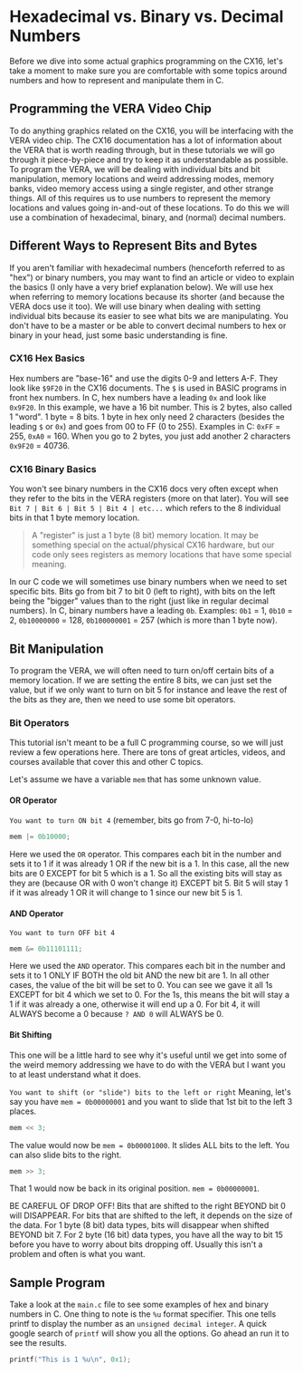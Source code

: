 # Hexadecimal vs. Binary vs. Decimal Numbers
Before we dive into some actual graphics programming on the CX16, let's take a moment to make sure you are comfortable with some topics around numbers and how to represent and manipulate them in C.

## Programming the VERA Video Chip
To do anything graphics related on the CX16, you will be interfacing with the VERA video chip. The CX16 documentation has a lot of information about the VERA that is worth reading through, but in these tutorials we will go through it piece-by-piece and try to keep it as understandable as possible. To program the VERA, we will be dealing with individual bits and bit manipulation, memory locations and weird addressing modes, memory banks, video memory access using a single register, and other strange things. All of this requires us to use numbers to represent the memory locations and values going in-and-out of these locations. To do this we will use a combination of hexadecimal, binary, and (normal) decimal numbers.

## Different Ways to Represent Bits and Bytes
If you aren't familiar with hexadecimal numbers (henceforth referred to as "hex") or binary numbers, you may want to find an article or video to explain the basics (I only have a very brief explanation below). We will use hex when referring to memory locations because its shorter (and because the VERA docs use it too). We will use binary when dealing with setting individual bits because its easier to see what bits we are manipulating. You don't have to be a master or be able to convert decimal numbers to hex or binary in your head, just some basic understanding is fine.

### CX16 Hex Basics
Hex numbers are "base-16" and use the digits 0-9 and letters A-F. They look like `$9F20` in the CX16 documents. The `$` is used in BASIC programs in front hex numbers. In C, hex numbers have a leading `0x` and look like `0x9F20`. In this example, we have a 16 bit number. This is 2 bytes, also called 1 "word". 1 byte = 8 bits. 1 byte in hex only need 2 characters (besides the leading `$` or `0x`) and goes from 00 to FF (0 to 255). Examples in C: `0xFF` = 255, `0xA0` = 160. When you go to 2 bytes, you just add another 2 characters `0x9F20` = 40736.

### CX16 Binary Basics
You won't see binary numbers in the CX16 docs very often except when they refer to the bits in the VERA registers (more on that later). You will see `Bit 7 | Bit 6 | Bit 5 | Bit 4 | etc...` which refers to the 8 individual bits in that 1 byte memory location.

>A "register" is just a 1 byte (8 bit) memory location. It may be something special on the actual/physical CX16 hardware, but our code only sees registers as memory locations that have some special meaning.

In our C code we will sometimes use binary numbers when we need to set specific bits. Bits go from bit 7 to bit 0 (left to right), with bits on the left being the "bigger" values than to the right (just like in regular decimal numbers). In C, binary numbers have a leading `0b`. Examples: `0b1` = 1, `0b10` = 2, `0b10000000` = 128, `0b100000001` = 257 (which is more than 1 byte now).

## Bit Manipulation
To program the VERA, we will often need to turn on/off certain bits of a memory location. If we are setting the entire 8 bits, we can just set the value, but if we only want to turn on bit 5 for instance and leave the rest of the bits as they are, then we need to use some bit operators.

### Bit Operators
This tutorial isn't meant to be a full C programming course, so we will just review a few operations here. There are tons of great articles, videos, and courses available that cover this and other C topics.

Let's assume we have a variable `mem` that has some unknown value.

#### OR Operator
`You want to turn ON bit 4` (remember, bits go from 7-0, hi-to-lo)
```C
mem |= 0b10000;
```
Here we used the `OR` operator. This compares each bit in the number and sets it to 1 if it was already 1 OR if the new bit is a 1. In this case, all the new bits are 0 EXCEPT for bit 5 which is a 1. So all the existing bits will stay as they are (because OR with 0 won't change it) EXCEPT bit 5. Bit 5 will stay 1 if it was already 1 OR it will change to 1 since our new bit 5 is 1.

#### AND Operator
`You want to turn OFF bit 4`
```C
mem &= 0b11101111;
```
Here we used the `AND` operator. This compares each bit in the number and sets it to 1 ONLY IF BOTH the old bit AND the new bit are 1. In all other cases, the value of the bit will be set to 0. You can see we gave it all 1s EXCEPT for bit 4 which we set to 0. For the 1s, this means the bit will stay a 1 if it was already a one, otherwise it will end up a 0. For bit 4, it will ALWAYS become a 0 because `? AND 0` will ALWAYS be 0.

#### Bit Shifting
This one will be a little hard to see why it's useful until we get into some of the weird memory addressing we have to do with the VERA but I want you to at least understand what it does.

`You want to shift (or "slide") bits to the left or right`
Meaning, let's say you have `mem = 0b00000001` and you want to slide that 1st bit to the left 3 places.
```C
mem << 3;
```
The value would now be `mem = 0b00001000`. It slides ALL bits to the left. You can also slide bits to the right.
```C
mem >> 3;
```
That 1 would now be back in its original position. `mem = 0b00000001`.

BE CAREFUL OF DROP OFF!
Bits that are shifted to the right BEYOND bit 0 will DISAPPEAR. For bits that are shifted to the left, it depends on the size of the data. For 1 byte (8 bit) data types, bits will disappear when shifted BEYOND bit 7. For 2 byte (16 bit) data types, you have all the way to bit 15 before you have to worry about bits dropping off. Usually this isn't a problem and often is what you want.

## Sample Program
Take a look at the `main.c` file to see some examples of hex and binary numbers in C. One thing to note is the `%u` format specifier. This one tells printf to display the number as an `unsigned decimal integer`. A quick google search of `printf` will show you all the options. Go ahead an run it to see the results.

```C
printf("This is 1 %u\n", 0x1);
```
